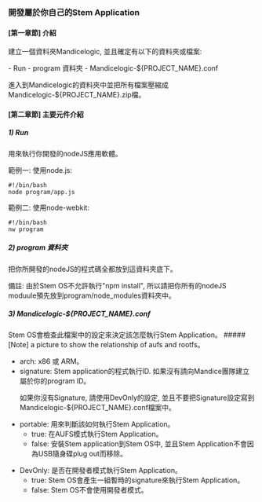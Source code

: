 
### 開發屬於你自己的Stem Application

#### [第一章節] 介紹
<p>建立一個資料夾Mandicelogic, 並且確定有以下的資料夾或檔案:</p>
 - Run
 - program 資料夾
 - Mandicelogic-${PROJECT_NAME}.conf

進入到Mandicelogic的資料夾中並把所有檔案壓縮成Mandicelogic-${PROJECT_NAME}.zip檔。

#### [第二章節] 主要元件介紹
##### 1) Run
用來執行你開發的nodeJS應用軟體。

範例一: 使用node.js:

	#!/bin/bash 
	node program/app.js 
	
範例二: 使用node-webkit:

	#!/bin/bash 
	nw program

##### 2) program 資料夾
把你所開發的nodeJS的程式碼全都放到這資料夾底下。<p></p>
備註: 由於Stem OS不允許執行"npm install", 所以請把你所有的nodeJS moduule預先放到program/node_modules資料夾中。
##### 3) Mandicelogic-${PROJECT_NAME}.conf
Stem OS會檢查此檔案中的設定來決定該怎麼執行Stem Application。
#####[Note] a picture to show the relationship of aufs and rootfs。
 - arch: x86 或 ARM。
 - signature: Stem application的程式執行ID. 如果沒有請向Mandice團隊建立屬於你的program ID。 <p></p>
   如果你沒有Signature, 請使用DevOnly的設定, 並且不要把Signature設定寫到Mandicelogic-${PROJECT_NAME}.conf檔案中。 <p></p>
 - portable: 用來判斷該如何執行Stem Application。
   - true: 在AUFS模式執行Stem Application。
   - false: 安裝Stem application到Stem OS中, 並且Stem Application不會因為USB隨身碟plug out而移除。 <p></p>
 - DevOnly: 是否在開發者模式執行Stem Application。
   - true: Stem OS會產生一組暫時的signature來執行Stem Application。
   - false: Stem OS不會使用開發者模式。

